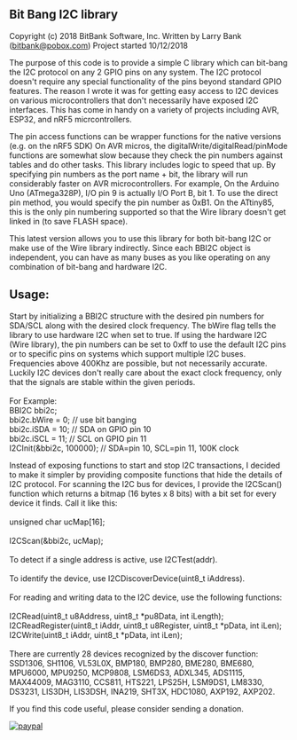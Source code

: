 Bit Bang I2C library
--------------------
Copyright (c) 2018 BitBank Software, Inc.
Written by Larry Bank (bitbank@pobox.com)
Project started 10/12/2018

The purpose of this code is to provide a simple C library which can bit-bang
the I2C protocol on any 2 GPIO pins on any system. The I2C protocol doesn't
require any special functionality of the pins beyond standard GPIO features.
The reason I wrote it was for getting easy access to I2C devices on
various microcontrollers that don't necessarily have exposed I2C interfaces.
This has come in handy on a variety of projects including AVR, ESP32, and nRF5
micrcontrollers.

The pin access functions can be wrapper functions for the native versions (e.g. on the nRF5 SDK)
On AVR micros, the digitalWrite/digitalRead/pinMode functions are somewhat
slow because they check the pin numbers against tables and do other tasks.
This library includes logic to speed that up. By specifying pin numbers as the
port name + bit, the library will run considerably faster on AVR
microcontrollers. For example, On the Arduino Uno (ATmega328P), I/O pin 9 is
actually I/O Port B, bit 1. To use the direct pin method, you would specify
the pin number as 0xB1. On the ATtiny85, this is the only pin numbering
supported so that the Wire library doesn't get linked in (to save FLASH space). 

This latest version allows you to use this library for both bit-bang I2C or
make use of the Wire library indirectly. Since each BBI2C object is independent,
you can have as many buses as you like operating on any combination of
bit-bang and hardware I2C.
 
Usage:
-----
Start by initializing a BBI2C structure with the desired pin numbers for SDA/SCL
along with the desired clock frequency. The bWire flag tells the library to use
hardware I2C when set to true. If using the hardware I2C (Wire library), the
pin numbers can be set to 0xff to use the default I2C pins or to specific pins
on systems which support multiple I2C buses. Frequencies above 400Khz are 
possible, but not necessarily accurate. Luckily I2C devices don't really
care about the exact clock frequency, only that the signals are stable
within the given periods.<br>
<br>
For Example:<br>
BBI2C bbi2c;<br>
bbi2c.bWire = 0; // use bit banging<br>
bbi2c.iSDA = 10; // SDA on GPIO pin 10<br>
bbi2c.iSCL = 11; // SCL on GPIO pin 11<br>
I2CInit(&bbi2c, 100000); // SDA=pin 10, SCL=pin 11, 100K clock<br>

Instead of exposing functions to start and stop I2C transactions, I decided
to make it simpler by providing composite functions that hide the details of
I2C protocol. For scanning the I2C bus for devices, I provide the I2CScan()
function which returns a bitmap (16 bytes x 8 bits) with a bit set for every
device it finds. Call it like this:<br>
<br>
unsigned char ucMap[16];<br>
<br>
I2CScan(&bbi2c, ucMap);<br>
<br>
To detect if a single address is active, use I2CTest(addr).<br>
<br>
To identify the device, use I2CDiscoverDevice(uint8_t iAddress).<br>
<br>
For reading and writing data to the I2C device, use the following functions:<br>
<br>
I2CRead(uint8_t u8Address, uint8_t *pu8Data, int iLength);<br>
I2CReadRegister(uint8_t iAddr, uint8_t u8Register, uint8_t *pData, int iLen);<br>
I2CWrite(uint8_t iAddr, uint8_t *pData, int iLen); <br>
<br>
There are currently 28 devices recognized by the discover function:
  SSD1306, SH1106, VL53L0X, BMP180, BMP280, BME280, BME680, MPU6000, MPU9250, MCP9808, LSM6DS3,
  ADXL345, ADS1115, MAX44009, MAG3110, CCS811, HTS221, LPS25H, LSM9DS1, LM8330, DS3231,
  LIS3DH, LIS3DSH, INA219, SHT3X, HDC1080, AXP192, AXP202.

If you find this code useful, please consider sending a donation.

[![paypal](https://www.paypalobjects.com/en_US/i/btn/btn_donateCC_LG.gif)](https://www.paypal.com/cgi-bin/webscr?cmd=_s-xclick&hosted_button_id=SR4F44J2UR8S4)


